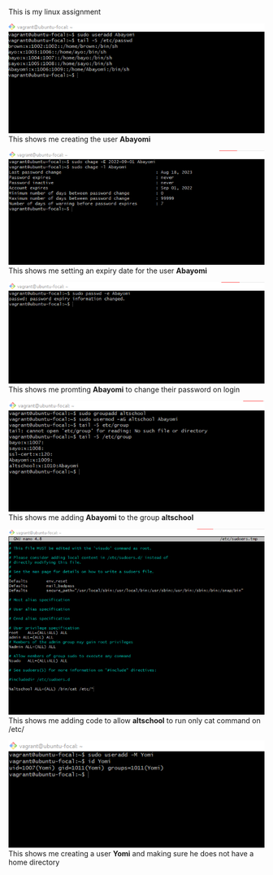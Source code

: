 This is my linux assignment

![this is the first screenshot](1.png)
This shows me creating the user **Abayomi**

![this is the second screenshot](2.png)
This shows me setting an expiry date for the user **Abayomi**

![this is the third screenshot](3.png)
This shows me promting **Abayomi** to change their password on login

![this is the fourth screenshot](4.png)
This shows me adding **Abayomi** to the group **altschool**

![this is the fifth screenshot](5.png)
This shows me adding code to allow **altschool** to run only cat command on /etc/

![this is the sixth screenshot](6.png)
This shows me creating a user **Yomi** and making sure he does not have a home directory